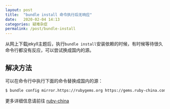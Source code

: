 ```yaml
---
layout: post
title:  "bundle install 命令执行后无响应"
date:   2020-02-04 14:13
categories: 疑难杂症
permalink: /post/bundle-install
---
```


从网上下载jekyll主题后，执行`bundle install`安装依赖的时候，有时候等待很久命令行都没有反应，可以尝试换成国内的源。

## 解决方法
可以在命令行中执行下面的命令替换成国内的源：

~~~sh
$ bundle config mirror.https://rubygems.org https://gems.ruby-china.com
~~~

更多详细信息请前往 <a href="https://gems.ruby-china.com/" target="_blank">ruby-china <i class="icon-link1"></i></a>